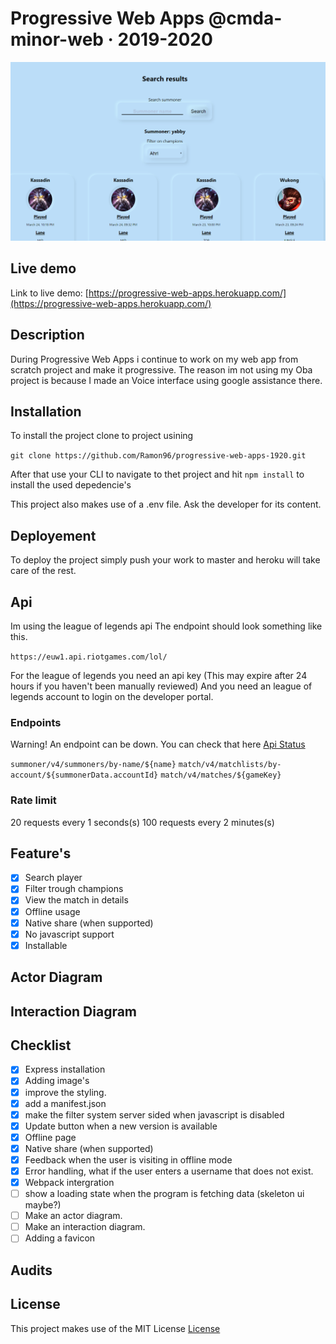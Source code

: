 # Progressive Web Apps @cmda-minor-web · 2019-2020

![screenshot of the homepage of the pwa subject](https://github.com/Ramon96/progressive-web-apps-1920/blob/master/readme-sources/pwa.png?raw=true)

<!-- Add a link to your live demo in Github Pages 🌐-->
## Live demo
Link to live demo: [https://progressive-web-apps.herokuapp.com/](https://progressive-web-apps.herokuapp.com/)

<!-- ☝️ replace this description with a description of your own work -->
## Description
During Progressive Web Apps i continue to work on my web app from scratch project and make it progressive. The reason im not using my Oba project is because I made an Voice interface using google assistance there. 

<!-- Add a nice image here at the end of the week, showing off your shiny frontend 📸 -->

<!-- Maybe a table of contents here? 📚 -->

<!-- How about a section that describes how to install this project? 🤓 -->
## Installation
To install the project clone to project usining 

`git clone https://github.com/Ramon96/progressive-web-apps-1920.git`

After that use your CLI to navigate to thet project and hit `npm install` to install the used depedencie's

This project also makes use of a .env file. Ask the developer for its content.

## Deployement

To deploy the project simply push your work to master and heroku will take care of the rest.

## Api
Im using the league of legends api 
The endpoint should look something like this. 

`https://euw1.api.riotgames.com/lol/`

For the league of legends you need an api key (This may expire after 24 hours if you haven't been manually reviewed) 
And you need an league of legends account to login on the developer portal. 

### Endpoints
Warning! 
An endpoint can be down.
You can check that here [Api Status](https://developer.riotgames.com/api-status/)

`summoner/v4/summoners/by-name/${name}`
`match/v4/matchlists/by-account/${summonerData.accountId}`
`match/v4/matches/${gameKey}`

### Rate limit
20 requests every 1 seconds(s)
100 requests every 2 minutes(s)

<!-- ...but how does one use this project? What are its features 🤔 -->
## Feature's
- [x] Search player
- [x] Filter trough champions
- [x] View the match in details
- [x] Offline usage
- [x] Native share (when supported)
- [x] No javascript support
- [x] Installable

<!-- What external data source is featured in your project and what are its properties 🌠 -->

## Actor Diagram

## Interaction Diagram

<!-- Maybe a checklist of done stuff and stuff still on your wishlist? ✅ -->
## Checklist
- [x] Express installation
- [x] Adding image's
- [x] improve the styling.
- [x] add a manifest.json
- [x] make the filter system server sided when javascript is disabled
- [x] Update button when a new version is available
- [x] Offline page
- [x] Native share (when supported)
- [x] Feedback when the user is visiting in offline mode
- [x] Error handling, what if the user enters a username that does not exist.
- [x] Webpack intergration
- [ ] show a loading state when the program is fetching data (skeleton ui maybe?)
- [ ] Make an actor diagram.
- [ ] Make an interaction diagram.
- [ ] Adding a favicon

## Audits

<!-- How about a license here? 📜 (or is it a licence?) 🤷 -->
## License 
This project makes use of the MIT License
[License](https://github.com/Ramon96/progressive-web-apps-1920/blob/master/LICENSE)
